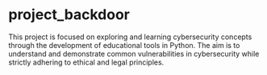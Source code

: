 # project_backdoor
This project is focused on exploring and learning cybersecurity concepts through the development of educational tools in Python. The aim is to understand and demonstrate common vulnerabilities in cybersecurity while strictly adhering to ethical and legal principles.

